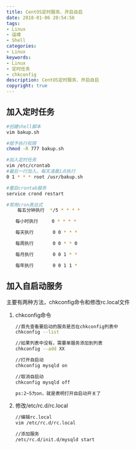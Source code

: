 ```yaml
---
title: CentOS定时服务、开启自启
date: 2018-01-06 20:54:56
tags: 
- Linux
- 运维
- Shell
categories: 
- Linux
keywords: 
- Linux
- 定时任务
- chkconfig
description: CentOS定时服务、开启自启
copyright: true
---
```


## 加入定时任务

```bash
#创建shell脚本
vim bakup.sh

#赋予执行权限
chmod -R 777 bakup.sh

#加入定时任务
vim /etc/crontab
#最后一行加入。每天凌晨1点执行
0 1 * * * root /usr/bakup.sh

#重启crontab服务
service crond restart

#常用cron表达式
    每五分钟执行  */5 * * * *

　　每小时执行     0 * * * *

　　每天执行       0 0 * * *

　　每周执行       0 0 * * 0

　　每月执行       0 0 1 * *

　　每年执行       0 0 1 1 *
```

## 加入自启动服务

主要有两种方法，chkconfig命令和修改rc.local文件

1. chkconfig命令

   ```bash
   //首先查看要启动的服务是否在chkconfig列表中
   chkconfig --list

   //如果列表中没有，需要单服务添加到列表
   chkconfig --add XX

   //打开自启动
   chkconfig mysqld on

   //取消自启动
   chkconfig mysqld off

   ps:2~5为on，就是表明打开自启动开关了
   ```

2. 修改/etc/rc.d/rc.local

   ```bash
   //编辑rc.local
   vim /etc/rc.d/rc.local

   //添加服务
   /etc/rc.d/init.d/mysqld start
   ```

   
